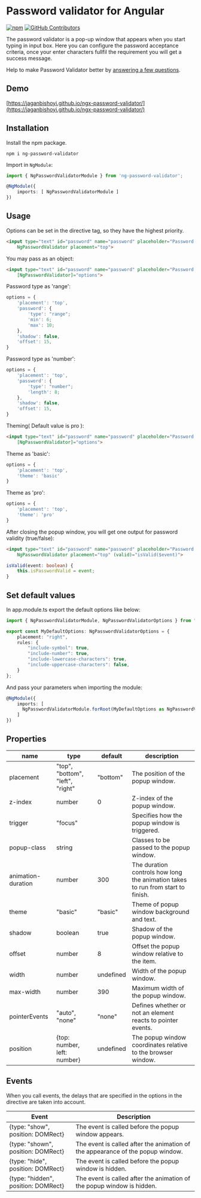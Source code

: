 # Password validator for Angular
[![npm](https://img.shields.io/npm/v/ng-password-validator.svg?maxAge=2592000)](https://www.npmjs.com/package/ng-password-validator)
[![GitHub Contributors](https://img.shields.io/github/contributors/jaganbishoyi/ngx-password-validator.svg?style=flat-square)](https://github.com/jaganbishoyi/ngx-password-validator/graphs/contributors)

The password validator is a pop-up window that appears when you start typing in input box. Here you can configure the password acceptance criteria, once your enter characters fullfil the requirement you will get a success message.

Help to make Password Validator better by [answering a few questions](https://forms.gle/P5KKhEsr91N85oWE9).

## Demo
[https://jaganbishoyi.github.io/ngx-password-validator/](https://jaganbishoyi.github.io/ngx-password-validator/)

## Installation

Install the npm package.

    npm i ng-password-validator

Import in `NgModule`:

```ts
import { NgPasswordValidatorModule } from 'ng-password-validator';

@NgModule({
    imports: [ NgPasswordValidatorModule ]
})
```

## Usage

Options can be set in the directive tag, so they have the highest priority.

```html
<input type="text" id="password" name="password" placeholder="Password.."
    NgPasswordValidator placement="top">
```

You may pass as an object:

```html
<input type="text" id="password" name="password" placeholder="Password.."
    [NgPasswordValidator]="options">
```
Password type as 'range':
```ts
options = {
    'placement': 'top',
    'password': {
        'type': "range";
        'min': 6;
        'max': 10;
    },
    'shadow': false,
    'offset': 15,
}
```
Password type as 'number':
```ts
options = {
    'placement': 'top',
    'password': {
        'type': "number";
        'length': 8;
    },
    'shadow': false,
    'offset': 15,
}
```

Theming( Default value is pro ):

```html
<input type="text" id="password" name="password" placeholder="Password.."
    [NgPasswordValidator]="options">
```
Theme as 'basic':
```ts
options = {
    'placement': 'top',
    'theme': 'basic'
}
```
Theme as 'pro':
```ts
options = {
    'placement': 'top',
    'theme': 'pro'
}
```

After closing the popup window, you will get one output for password validity (true/false):

```html
<input type="text" id="password" name="password" placeholder="Password.."
    NgPasswordValidator placement="top" (valid)="isValid($event)">
```
```ts
isValid(event: boolean) {
    this.isPasswordValid = event;
}
```

## Set default values

In app.module.ts export the default options like below:
```ts
import { NgPasswordValidatorModule, NgPasswordValidatorOptions } from "ng-password-validator";

export const MyDefaultOptions: NgPasswordValidatorOptions = {
    placement: "right",
    rules: {
        "include-symbol": true,
        "include-number": true,
        "include-lowercase-characters": true,
        "include-uppercase-characters": false,
    }
};
```

And pass your parameters when importing the module:
```ts
@NgModule({
    imports: [
      NgPasswordValidatorModule.forRoot(MyDefaultOptions as NgPasswordValidatorOptions)
    ]
})
```

## Properties

| name               | type                             | default   | description                                                                     |
| ------------------ | -------------------------------- | --------- | ------------------------------------------------------------------------------- |
| placement          | "top", "bottom", "left", "right" | "bottom"  | The position of the popup window.                                               |
| z-index            | number                           | 0         | Z-index of the popup window.                                                    |
| trigger            | "focus"                          |           | Specifies how the popup window is triggered.                                    |
| popup-class        | string                           |           | Classes to be passed to the popup window.                                       |
| animation-duration | number                           | 300       | The duration controls how long the animation takes to run from start to finish. |
| theme              | "basic"                          | "basic"   | Theme of popup window background and text.                                      |
| shadow             | boolean                          | true      | Shadow of the popup window.                                                     |
| offset             | number                           | 8         | Offset the popup window relative to the item.                                   |
| width              | number                           | undefined | Width of the popup window.                                                      |
| max-width          | number                           | 390       | Maximum width of the popup window.                                              |
| pointerEvents      | "auto", "none"                   | "none"    | Defines whether or not an element reacts to pointer events.                     |
| position           | {top: number, left: number}      | undefined | The popup window coordinates relative to the browser window.                    |


## Events

When you call events, the delays that are specified in the options in the directive are taken into account.

| Event                               | Description                                                                    |
| ----------------------------------- | ------------------------------------------------------------------------------ |
| {type: "show", position: DOMRect}   | The event is called before the popup window appears.                           |
| {type: "shown", position: DOMRect}  | The event is called after the animation of the appearance of the popup window. |
| {type: "hide", position: DOMRect}   | The event is called before the popup window is hidden.                         |
| {type: "hidden", position: DOMRect} | The event is called after the animation of the popup window is hidden.         |

